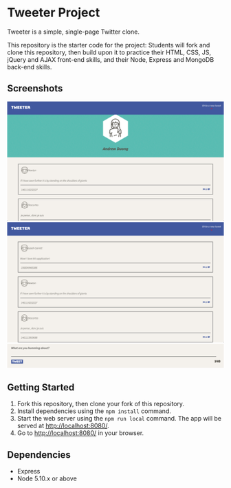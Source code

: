 # Tweeter Project

Tweeter is a simple, single-page Twitter clone.

This repository is the starter code for the project: Students will fork and clone this repository, then build upon it to practice their HTML, CSS, JS, jQuery and AJAX front-end skills, and their Node, Express and MongoDB back-end skills.

## Screenshots
!["Screenshot of the homepage](https://github.com/asduong/tweeter/blob/master/docs/tweeter-homepage.png?raw=true)
!["Screenshot of the tweets](https://github.com/asduong/tweeter/blob/master/docs/tweeter-tweets.png?raw=true)
!["Screenshot of the write a tweet area](https://github.com/asduong/tweeter/blob/master/docs/tweeter-write-a-tweet.png?raw=true)

## Getting Started

1. Fork this repository, then clone your fork of this repository.
2. Install dependencies using the `npm install` command.
3. Start the web server using the `npm run local` command. The app will be served at <http://localhost:8080/>.
4. Go to <http://localhost:8080/> in your browser.

## Dependencies

- Express
- Node 5.10.x or above
